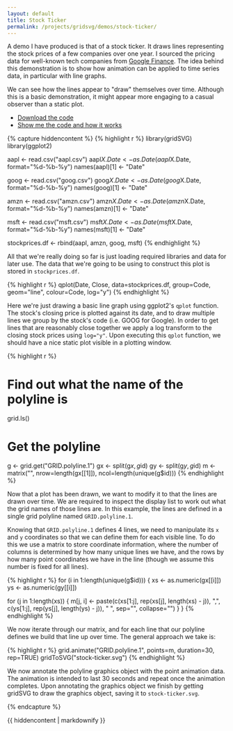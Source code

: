 ```yaml
---
layout: default
title: Stock Ticker
permalink: /projects/gridsvg/demos/stock-ticker/
---
```


A demo I have produced is that of a stock ticker. It draws lines representing the stock prices of a few companies over one year. I sourced the pricing data for well-known tech companies from [Google Finance](https://www.google.com/finance). The idea behind this demonstration is to show how animation can be applied to time series data, in particular with line graphs.

<object data="/projects/gridsvg/demos/stock-ticker/stock-prices.svg" type="image/svg+xml" class="span-90pc"></object>

We can see how the lines appear to "draw" themselves over time. Although this is a basic demonstration, it might appear more engaging to a casual observer than a static plot.

* [Download the code](/projects/gridsvg/demos/stock-ticker/stock-ticker.zip)
* <a id="gridsvg-code-toggle" href="#">Show me the code and how it works</a>

{% capture hiddencontent %}
{% highlight r %}
library(gridSVG)
library(ggplot2)

aapl <- read.csv("aapl.csv")
aapl$X.Date <- as.Date(aapl$X.Date, format="%d-%b-%y")
names(aapl)[1] <- "Date"

goog <- read.csv("goog.csv")
goog$X.Date <- as.Date(goog$X.Date, format="%d-%b-%y")
names(goog)[1] <- "Date"

amzn <- read.csv("amzn.csv")
amzn$X.Date <- as.Date(amzn$X.Date, format="%d-%b-%y")
names(amzn)[1] <- "Date"

msft <- read.csv("msft.csv")
msft$X.Date <- as.Date(msft$X.Date, format="%d-%b-%y")
names(msft)[1] <- "Date"

stockprices.df <- rbind(aapl, amzn, goog, msft)
{% endhighlight %}

All that we're really doing so far is just loading required libraries and data for later use. The data that we're going to be using to construct this plot is stored in `stockprices.df`.

{% highlight r %}
qplot(Date, Close, data=stockprices.df, group=Code, geom="line", colour=Code, log="y")
{% endhighlight %}

Here we're just drawing a basic line graph using ggplot2's `qplot` function. The stock's closing price is plotted against its date, and to draw multiple lines we group by the stock's code (i.e. GOOG for Google). In order to get lines that are reasonably close together we apply a log transform to the closing stock prices using `log="y"`. Upon executing this `qplot` function, we should have a nice static plot visible in a plotting window.

{% highlight r %}
# Find out what the name of the polyline is
grid.ls()

# Get the polyline
g <- grid.get("GRID.polyline.1")
gx <- split(g$x, g$id)
gy <- split(g$y, g$id)
m <- matrix("", nrow=length(gx[[1]]), ncol=length(unique(g$id)))
{% endhighlight %}

Now that a plot has been drawn, we want to modify it to that the lines are drawn over time. We are required to inspect the display list to work out what the grid names of those lines are. In this example, the lines are defined in a single grid polyline named `GRID.polyline.1`.

Knowing that `GRID.polyline.1` defines 4 lines, we need to manipulate its `x` and `y` coordinates so that we can define them for each visible line. To do this we use a matrix to store coordinate information, where the number of columns is determined by how many unique lines we have, and the rows by how many point coordinates we have in the line (though we assume this number is fixed for all lines).

{% highlight r %}
for (i in 1:length(unique(g$id))) {
  xs <- as.numeric(gx[[i]])
  ys <- as.numeric(gy[[i]])

  for (j in 1:length(xs)) {
    m[j, i] <- paste(c(xs[1:j], rep(xs[j], length(xs) - j)), ",",
                     c(ys[1:j], rep(ys[j], length(ys) - j)), " ", sep="", collapse="")
  }
}
{% endhighlight %}

We now iterate through our matrix, and for each line that our polyline defines we build that line up over time. The general approach we take is:

{% highlight r %}
grid.animate("GRID.polyline.1", points=m, duration=30, rep=TRUE)
gridToSVG("stock-ticker.svg")
{% endhighlight %}

We now annotate the polyline graphics object with the point animation data. The animation is intended to last 30 seconds and repeat once the animation completes. Upon annotating the graphics object we finish by getting gridSVG to draw the graphics object, saving it to `stock-ticker.svg`.

{% endcapture %}

<div id="hidden-gridsvg-code">
{{ hiddencontent | markdownify }}
</div>

<script type="text/javascript" src="/scripts/gridsvg-scripts.min.js"></script>
